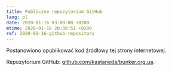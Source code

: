 ```yaml
---
title: Publiczne repozytorium GitHub
lang: pl
date: 2020-01-16 03:00:00 +0200
mtime: 2020-01-18 20:38:51 +0200
ref: 2020-01-16-github-repository
---
```


Postanowiono opublikować kod źródłowy tej strony internetowej.

Repozytorium GitHub: [github.com/kastaneda/bunker.org.ua][1].

[1]: https://github.com/kastaneda/bunker.org.ua
